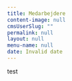 ```yaml
---
title: Medarbejdere
content-image: null
cmsUserSlug: ""
permalink: null
layout: null
menu-name: null
date: Invalid date
---
```


test